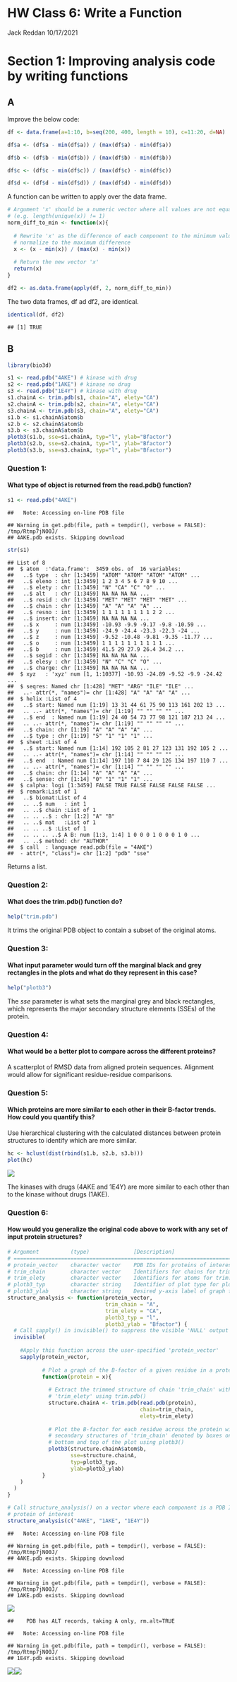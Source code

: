 HW Class 6: Write a Function
================
Jack Reddan
10/17/2021

# Section 1: Improving analysis code by writing functions

## A

Improve the below code:

``` r
df <- data.frame(a=1:10, b=seq(200, 400, length = 10), c=11:20, d=NA)

df$a <- (df$a - min(df$a)) / (max(df$a) - min(df$a))

df$b <- (df$b - min(df$b)) / (max(df$b) - min(df$b))

df$c <- (df$c - min(df$c)) / (max(df$c) - min(df$c))

df$d <- (df$d - min(df$d)) / (max(df$d) - min(df$d))
```

A function can be written to apply over the data frame.

``` r
# Argument 'x' should be a numeric vector where all values are not equal
# (e.g. length(unique(x)) != 1)
norm_diff_to_min <- function(x){
  
  # Rewrite 'x' as the difference of each component to the minimum value, and
  # normalize to the maximum difference
  x <- (x - min(x)) / (max(x) - min(x))
  
  # Return the new vector 'x'
  return(x)
}

df2 <- as.data.frame(apply(df, 2, norm_diff_to_min))
```

The two data frames, df ad df2, are identical.

``` r
identical(df, df2)
```

    ## [1] TRUE

## B

``` r
library(bio3d)
```

``` r
s1 <- read.pdb("4AKE") # kinase with drug
s2 <- read.pdb("1AKE") # kinase no drug
s3 <- read.pdb("1E4Y") # kinase with drug
s1.chainA <- trim.pdb(s1, chain="A", elety="CA")
s2.chainA <- trim.pdb(s2, chain="A", elety="CA")
s3.chainA <- trim.pdb(s3, chain="A", elety="CA")
s1.b <- s1.chainA$atom$b
s2.b <- s2.chainA$atom$b
s3.b <- s3.chainA$atom$b
plotb3(s1.b, sse=s1.chainA, typ="l", ylab="Bfactor")
plotb3(s2.b, sse=s2.chainA, typ="l", ylab="Bfactor")
plotb3(s3.b, sse=s3.chainA, typ="l", ylab="Bfactor")
```

### Question 1:

#### What type of object is returned from the read.pdb() function?

``` r
s1 <- read.pdb("4AKE")
```

    ##   Note: Accessing on-line PDB file

    ## Warning in get.pdb(file, path = tempdir(), verbose = FALSE): /tmp/Rtmp7jNO0J/
    ## 4AKE.pdb exists. Skipping download

``` r
str(s1)
```

    ## List of 8
    ##  $ atom  :'data.frame':  3459 obs. of  16 variables:
    ##   ..$ type  : chr [1:3459] "ATOM" "ATOM" "ATOM" "ATOM" ...
    ##   ..$ eleno : int [1:3459] 1 2 3 4 5 6 7 8 9 10 ...
    ##   ..$ elety : chr [1:3459] "N" "CA" "C" "O" ...
    ##   ..$ alt   : chr [1:3459] NA NA NA NA ...
    ##   ..$ resid : chr [1:3459] "MET" "MET" "MET" "MET" ...
    ##   ..$ chain : chr [1:3459] "A" "A" "A" "A" ...
    ##   ..$ resno : int [1:3459] 1 1 1 1 1 1 1 1 2 2 ...
    ##   ..$ insert: chr [1:3459] NA NA NA NA ...
    ##   ..$ x     : num [1:3459] -10.93 -9.9 -9.17 -9.8 -10.59 ...
    ##   ..$ y     : num [1:3459] -24.9 -24.4 -23.3 -22.3 -24 ...
    ##   ..$ z     : num [1:3459] -9.52 -10.48 -9.81 -9.35 -11.77 ...
    ##   ..$ o     : num [1:3459] 1 1 1 1 1 1 1 1 1 1 ...
    ##   ..$ b     : num [1:3459] 41.5 29 27.9 26.4 34.2 ...
    ##   ..$ segid : chr [1:3459] NA NA NA NA ...
    ##   ..$ elesy : chr [1:3459] "N" "C" "C" "O" ...
    ##   ..$ charge: chr [1:3459] NA NA NA NA ...
    ##  $ xyz   : 'xyz' num [1, 1:10377] -10.93 -24.89 -9.52 -9.9 -24.42 ...
    ##  $ seqres: Named chr [1:428] "MET" "ARG" "ILE" "ILE" ...
    ##   ..- attr(*, "names")= chr [1:428] "A" "A" "A" "A" ...
    ##  $ helix :List of 4
    ##   ..$ start: Named num [1:19] 13 31 44 61 75 90 113 161 202 13 ...
    ##   .. ..- attr(*, "names")= chr [1:19] "" "" "" "" ...
    ##   ..$ end  : Named num [1:19] 24 40 54 73 77 98 121 187 213 24 ...
    ##   .. ..- attr(*, "names")= chr [1:19] "" "" "" "" ...
    ##   ..$ chain: chr [1:19] "A" "A" "A" "A" ...
    ##   ..$ type : chr [1:19] "5" "1" "1" "1" ...
    ##  $ sheet :List of 4
    ##   ..$ start: Named num [1:14] 192 105 2 81 27 123 131 192 105 2 ...
    ##   .. ..- attr(*, "names")= chr [1:14] "" "" "" "" ...
    ##   ..$ end  : Named num [1:14] 197 110 7 84 29 126 134 197 110 7 ...
    ##   .. ..- attr(*, "names")= chr [1:14] "" "" "" "" ...
    ##   ..$ chain: chr [1:14] "A" "A" "A" "A" ...
    ##   ..$ sense: chr [1:14] "0" "1" "1" "1" ...
    ##  $ calpha: logi [1:3459] FALSE TRUE FALSE FALSE FALSE FALSE ...
    ##  $ remark:List of 1
    ##   ..$ biomat:List of 4
    ##   .. ..$ num   : int 1
    ##   .. ..$ chain :List of 1
    ##   .. .. ..$ : chr [1:2] "A" "B"
    ##   .. ..$ mat   :List of 1
    ##   .. .. ..$ :List of 1
    ##   .. .. .. ..$ A B: num [1:3, 1:4] 1 0 0 0 1 0 0 0 1 0 ...
    ##   .. ..$ method: chr "AUTHOR"
    ##  $ call  : language read.pdb(file = "4AKE")
    ##  - attr(*, "class")= chr [1:2] "pdb" "sse"

Returns a list.

### Question 2:

#### What does the trim.pdb() function do?

``` r
help("trim.pdb")
```

It trims the original PDB object to contain a subset of the original
atoms.

### Question 3:

#### What input parameter would turn off the marginal black and grey rectangles in the plots and what do they represent in this case?

``` r
help("plotb3")
```

The *sse* parameter is what sets the marginal grey and black rectangles,
which represents the major secondary structure elements (SSEs) of the
protein.

### Question 4:

#### What would be a better plot to compare across the different proteins?

A scatterplot of RMSD data from aligned protein sequences. Alignment
would allow for significant residue-residue comparisons.

### Question 5:

#### Which proteins are more similar to each other in their B-factor trends. How could you quantify this?

Use hierarchical clustering with the calculated distances between
protein structures to identify which are more similar.

``` r
hc <- hclust(dist(rbind(s1.b, s2.b, s3.b)))
plot(hc)
```

![](class_06-HW-Reddan_files/figure-gfm/unnamed-chunk-9-1.png)<!-- -->

The kinases with drugs (4AKE and 1E4Y) are more similar to each other
than to the kinase without drugs (1AKE).

### Question 6:

#### How would you generalize the original code above to work with any set of input protein structures?

``` r
# Argument          (type)              [Description]
# ==============================================================================
# protein_vector    character vector    PDB IDs for proteins of interest
# trim_chain        character vector    Identifiers for chains for trim.pdb
# trim_elety        character vector    Identifiers for atoms for trim.pdb
# plotb3_typ        character string    Identifier of plot type for plotb3
# plotb3_ylab       character string    Desired y-axis label of graph for plotb3
structure_analysis <- function(protein_vector,
                               trim_chain = "A", 
                               trim_elety = "CA", 
                               plotb3_typ = "l", 
                               plotb3_ylab = "Bfactor") {
  # Call sapply() in invisible() to suppress the visible 'NULL' output
  invisible(
    
    #Apply this function across the user-specified 'protein_vector'
    sapply(protein_vector, 
           
           # Plot a graph of the B-factor of a given residue in a protein
           function(protein = x){
             
             # Extract the trimmed structure of chain 'trim_chain' with atoms
             # 'trim_elety' using trim.pdb()
             structure.chainA <- trim.pdb(read.pdb(protein), 
                                          chain=trim_chain, 
                                          elety=trim_elety)
             
             # Plot the B-factor for each residue across the protein with
             # secondary structures of 'trim_chain' denoted by boxes on the 
             # bottom and top of the plot using plotb3()
             plotb3(structure.chainA$atom$b, 
                    sse=structure.chainA, 
                    typ=plotb3_typ, 
                    ylab=plotb3_ylab)
           }
    )
  )
}

# Call structure_analysis() on a vector where each component is a PDB ID of a 
# protein of interest
structure_analysis(c("4AKE", "1AKE", "1E4Y"))
```

    ##   Note: Accessing on-line PDB file

    ## Warning in get.pdb(file, path = tempdir(), verbose = FALSE): /tmp/Rtmp7jNO0J/
    ## 4AKE.pdb exists. Skipping download

    ##   Note: Accessing on-line PDB file

    ## Warning in get.pdb(file, path = tempdir(), verbose = FALSE): /tmp/Rtmp7jNO0J/
    ## 1AKE.pdb exists. Skipping download

![](class_06-HW-Reddan_files/figure-gfm/unnamed-chunk-10-1.png)<!-- -->

    ##    PDB has ALT records, taking A only, rm.alt=TRUE

    ##   Note: Accessing on-line PDB file

    ## Warning in get.pdb(file, path = tempdir(), verbose = FALSE): /tmp/Rtmp7jNO0J/
    ## 1E4Y.pdb exists. Skipping download

![](class_06-HW-Reddan_files/figure-gfm/unnamed-chunk-10-2.png)<!-- -->![](class_06-HW-Reddan_files/figure-gfm/unnamed-chunk-10-3.png)<!-- -->

